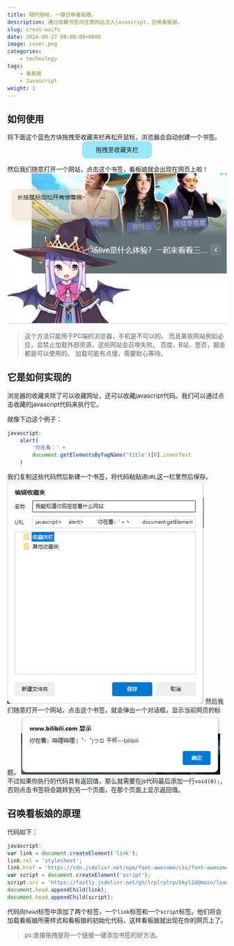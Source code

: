 ```yaml
---
title: 随时随地，一键召唤看板娘。
description: 通过收藏书签向任意网站注入javascript，召唤看板娘。
slug: creat-waifu
date: 2024-09-27 00:00:00+0000
image: cover.png
categories:
    - technology
tags:
    - 看板娘
    - Javascript
weight: 1
---
```

## 如何使用
将下面这个蓝色方块拖拽至收藏夹栏再松开鼠标，浏览器会自动创建一个书签。
<a class="waifu" herf="javascript:var link = document.createElement('link');link.rel = 'stylesheet';link.href = 'https://cdn.jsdelivr.net/npm/font-awesome/css/font-awesome.min.css';var script = document.createElement('script');script.src = 'https://fastly.jsdelivr.net/gh/lrplrplrp/bkyl2d@main/loads.js';document.head.appendChild(link);document.head.appendChild(script);"></a>
<style>
.waifu{
    margin: auto;
    background:#99e6ff;
    display: block;
    width: 160px;
    height: 40px;
    border-radius: 10px;
    line-height:40px;
    text-align:center;
    cursor: grab;}
.waifu::after{content: '拖拽至收藏夹栏';}
.waifu:hover::after{content: '按住鼠标左键拖拽';}
.waifu:active::after{content: '拖至收藏夹栏松开';}
</style>
然后我们随意打开一个网站，点击这个书签，看板娘就会出现在网页上啦！
![在B站召唤看板娘](1-1.png)
>这个方法只能用于PC端的浏览器，手机是不可以的。
而且某些网站例如必应，会禁止加载外部资源，这些网站会召唤失败。
百度，B站，思否，掘金都是可以使用的。
加载可能有点慢，需要耐心等待。

## 它是如何实现的
浏览器的收藏夹除了可以收藏网址，还可以收藏javascript代码。我们可以通过点击收藏的javascript代码来执行它。

就像下边这个例子：
```javascript
javascript:
    alert(
        '你在看：' + 
        document.getElementsByTagName('title')[0].innerText
    )
```
我们复制这些代码然后新建一个书签，将代码粘贴进`URL`这一栏里然后保存。
![新建一个书签](2-1.png)
然后我们随意打开一个网站，点击这个书签，就会弹出一个对话框，显示当前网页的标题。
![书签效果](2-2.png)
不过如果你执行的代码具有返回值，那么就需要在js代码最后添加一行`void(0);`，否则点击书签将会跳转到另一个页面，在那个页面上显示返回值。
## 召唤看板娘的原理
代码如下：
```javascript
javascript:
var link = document.createElement('link');
link.rel = 'stylesheet';
link.href = 'https://cdn.jsdelivr.net/npm/font-awesome/css/font-awesome.min.css';
var script = document.createElement('script');
script.src = 'https://fastly.jsdelivr.net/gh/lrplrplrp/bkyl2d@main/loads.js';
document.head.appendChild(link);
document.head.appendChild(script);
```
代码向`head`标签中添加了两个标签，一个`link`标签和一个`script`标签。他们将会加载看板娘所需样式和看板娘的初始化代码，这样看板娘就出现在你的网页上了。
>ps:直接拖拽是将一个链接一键添加书签的好方法。
